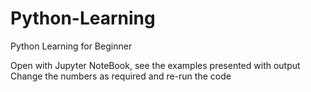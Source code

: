 # Python-Learning
Python Learning for Beginner

Open with Jupyter NoteBook, see the examples presented with output
Change the numbers as required and re-run the code
